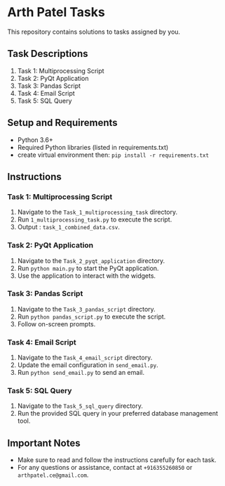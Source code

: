 # Arth Patel Tasks

This repository contains solutions to tasks assigned by you.

## Task Descriptions

1. Task 1: Multiprocessing Script
2. Task 2: PyQt Application
3. Task 3: Pandas Script
4. Task 4: Email Script
5. Task 5: SQL Query

## Setup and Requirements

- Python 3.6+
- Required Python libraries (listed in requirements.txt)
- create virtual environment then: `pip install -r requirements.txt`

## Instructions

### Task 1: Multiprocessing Script

1. Navigate to the `Task_1_multiprocessing_task` directory.
2. Run `1_multiprocessing_task.py` to execute the script.
3. Output : `task_1_combined_data.csv`.

### Task 2: PyQt Application

1. Navigate to the `Task_2_pyqt_application` directory.
2. Run `python main.py` to start the PyQt application.
3. Use the application to interact with the widgets.

### Task 3: Pandas Script

1. Navigate to the `Task_3_pandas_script` directory.
2. Run `python pandas_script.py` to execute the script.
3. Follow on-screen prompts.

### Task 4: Email Script

1. Navigate to the `Task_4_email_script` directory.
2. Update the email configuration in `send_email.py`.
3. Run `python send_email.py` to send an email.

### Task 5: SQL Query

1. Navigate to the `Task_5_sql_query` directory.
2. Run the provided SQL query in your preferred database management tool.

## Important Notes
- Make sure to read and follow the instructions carefully for each task.
- For any questions or assistance, contact at `+916355260850` or `arthpatel.ce@gmail.com`.
